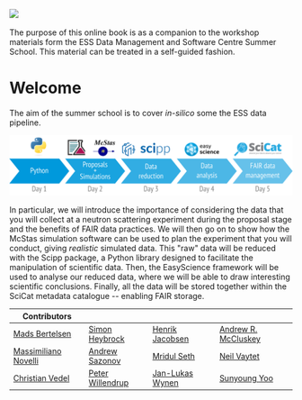 ![](./images/logo.png)

The purpose of this online book is as a companion to the workshop materials form the ESS Data Management and Software Centre Summer School.
This material can be treated in a self-guided fashion.

# Welcome

The aim of the summer school is to cover *in-silico* some the ESS data pipeline.

![](./images/pipeline-diagram.png)
<!-- Rendered from resources/pipeline-diagram.tex -->

In particular, we will introduce the importance of considering the data that you will collect at a neutron scattering experiment during the proposal stage and the benefits of FAIR data practices.
We will then go on to show how the McStas simulation software can be used to plan the experiment that you will conduct, giving *realistic* simulated data.
This "raw" data will be reduced with the Scipp package, a Python library designed to facilitate the manipulation of scientific data.
Then, the EasyScience framework will be used to analyse our reduced data, where we will be able to draw interesting scientific conclusions.
Finally, all the data will be stored together within the SciCat metadata catalogue -- enabling FAIR storage.

| Contributors |  |  |  |
| - | - | - | - |
| [Mads Bertelsen](https://github.com/mads-bertelsen) | [Simon Heybrock](https://github.com/SimonHeybrock) | [Henrik Jacobsen](https://github.com/henrikjacobsenfys) | [Andrew R. McCluskey](https://mccluskey.scot) |
| [Massimiliano Novelli](https://github.com/nitrosx) | [Andrew Sazonov](https://github.com/AndrewSazonov) |[Mridul Seth](https://github.com/MridulS) | [Neil Vaytet](https://github.com/nvaytet) |
| [Christian Vedel](https://github.com/damskii9992) | [Peter Willendrup](https://github.com/willend) | [Jan-Lukas Wynen](https://github.com/jl-wynen) | [Sunyoung Yoo](https://github.com/YooSunYoung) |
